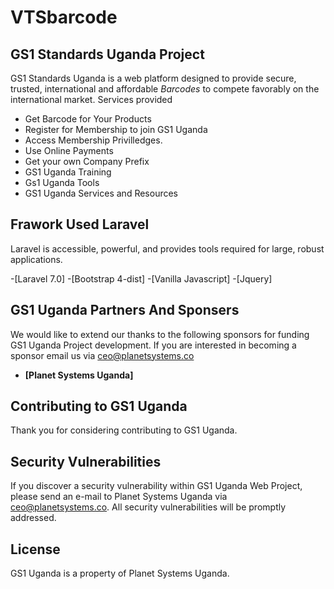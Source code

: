 # VTSbarcode
## GS1 Standards Uganda Project
GS1 Standards Uganda is a web platform designed to provide secure, trusted, international and affordable *Barcodes* to compete favorably on the international market. Services provided



 


- Get Barcode for Your Products
- Register for Membership to join GS1 Uganda
- Access Membership Privilledges.
- Use Online Payments 
- Get your own Company Prefix
- GS1 Uganda Training
- Gs1 Uganda Tools 
- GS1 Uganda Services and Resources


## Frawork Used Laravel

Laravel is accessible, powerful, and provides tools required for large, robust applications.

-[Laravel 7.0]
-[Bootstrap 4-dist]
-[Vanilla Javascript] 
-[Jquery]

## GS1  Uganda Partners And Sponsers

We would like to extend our thanks to the following sponsors for funding GS1 Uganda Project development. If you are interested in becoming a sponsor email us via [ceo@planetsystems.co](mailto:ceo@planetsystems.co)

- **[Planet Systems Uganda]**

## Contributing to GS1 Uganda

Thank you for considering contributing to GS1 Uganda.

## Security Vulnerabilities

If you discover a security vulnerability within GS1 Uganda Web Project, please send an e-mail to Planet Systems Uganda via [ceo@planetsystems.co](mailto:ceo@planetsystems.co). All security vulnerabilities will be promptly addressed.

## License

GS1 Uganda is a property of Planet Systems Uganda.

